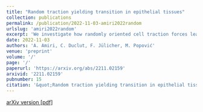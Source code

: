 ```yaml
---
title: "Random traction yielding transition in epithelial tissues"
collection: publications
permalink: /publication/2022-11-03-amiri2022random
urlslug: 'amiri2022random'
excerpt: 'We investigate how randomly oriented cell traction forces lead to fluidisation in a vertex model of epithelial tissues. We find that the fluidisation occurs at a critical value of the traction force magnitude $F_c$. We show that this transition exhibits critical behaviour, similar to the yielding transition of sheared amorphous solids. However, we find that it belongs to a different universality class, even though it satisfies the same scaling relations between critical exponents established in the yielding transition of sheared amorphous solids. Our work provides a fluidisation mechanism through active force generation that could be relevant in biological tissues.'
date: 2022-11-03
authors: 'A. Amiri, C. Duclut, F. Jülicher, M. Popović'
venue: 'preprint'
volume: '/'
page: '/'
paperurl: 'https://arxiv.org/abs/2211.02159'
arxivid: '2211.02159'
pubnumber: 15
citation: '&quot;Random traction yielding transition in epithelial tissues&quot;, A. Amiri, C. Duclut, F. Jülicher, M. Popović, <i>arXiv:2211.02159</i> (2022).'
---
```

[arXiv version <i class="fa fa-external-link-alt fa-xs" aria-hidden="true"></i>](https://arxiv.org/abs/2211.02159)
[[pdf] <i class="fa fa-download fa-xs" aria-hidden="true"></i>](http://charlieduclut.github.io/files/amiri2022random.pdf)
<br/>
